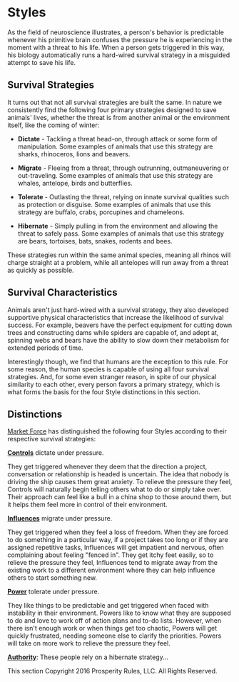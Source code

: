 # Styles
As the field of neuroscience illustrates, a person's behavior is predictable whenever his primitive brain confuses the pressure he is experiencing in the moment with a threat to his life. When a person gets triggered in this way, his biology automatically runs a hard-wired survival strategy in a misguided attempt to save his life.


## Survival Strategies
It turns out that not all survival strategies are built the same. In nature we consistently find the following four primary strategies designed to save animals' lives, whether the threat is from another animal or the environment itself, like the coming of winter:

* **Dictate** - Tackling a threat head-on, through attack or some form of manipulation. Some examples of animals that use this strategy are sharks, rhinoceros, lions and beavers.

* **Migrate** - Fleeing from a threat, through outrunning, outmaneuvering or out-traveling. Some examples of animals that use this strategy are whales, antelope, birds and butterflies.

* **Tolerate** - Outlasting the threat, relying on innate survival qualities such as protection or disguise. Some examples of animals that use this strategy are buffalo, crabs, porcupines and chameleons.

* **Hibernate** - Simply pulling in from the environment and allowing the threat to safely pass. Some examples of animals that use this strategy are bears, tortoises, bats, snakes, rodents and bees.

These strategies run within the same animal species, meaning all rhinos will charge straight at a problem, while all antelopes will run away from a threat as quickly as possible.


## Survival Characteristics
Animals aren't just hard-wired with a survival strategy, they also developed supportive physical characteristics that increase the likelihood of survival success. For example, beavers have the perfect equipment for cutting down trees and constructing dams while spiders are capable of, and adept at, spinning webs and bears have the ability to slow down their metabolism for extended periods of time.

Interestingly though, we find that humans are the exception to this rule. For some reason, the human species is capable of using all four survival strategies. And, for some even stranger reason, in spite of our physical similarity to each other, every person favors a primary strategy, which is what forms the basis for the four Style distinctions in this section.





## Distinctions
[Market Force](www.marketforceglobal.com) has distinguished the following four Styles according to their respective survival strategies:

**[Controls](control.md)** dictate under pressure.

They get triggered whenever they deem that the direction a project, conversation or relationship is headed is uncertain. The idea that nobody is driving the ship causes them great anxiety. To relieve the pressure they feel, Controls will naturally begin telling others what to do or simply take over. Their approach can feel like a bull in a china shop to those around them, but it helps them feel more in control of their environment.

**[Influences](influence.md)** migrate under pressure.

They get triggered when they feel a loss of freedom. When they are forced to do something in a particular way, if a project takes too long or if they are assigned repetitive tasks, Influences will get impatient and nervous, often complaining about feeling "fenced in". They get itchy feet easily, so to relieve the pressure they feel, Influences tend to migrate away from the existing work to a different environment where they can help influence others to start something new. 

**[Power](power.md)** tolerate under pressure.

They like things to be predictable and get triggered when faced with instability in their environment. Powers like to know what they are supposed to do and love to work off of action plans and to-do lists. However, when there isn't enough work or when things get too chaotic, Powers will get quickly frustrated, needing someone else to clarify the priorities. Powers will take on more work to relieve the pressure they feel.

**[Authority](authority.md)**: These people rely on a hibernate strategy...

This section Copyright 2016 Prosperity Rules, LLC. All Rights Reserved.
